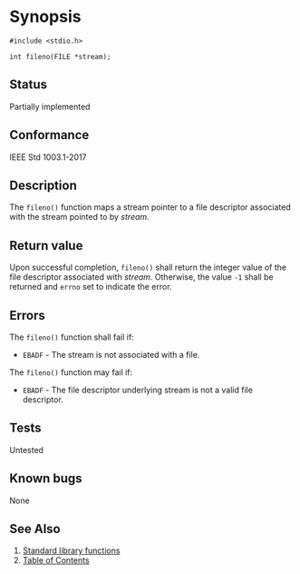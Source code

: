 # Synopsis 
`#include <stdio.h>`</br>

` int fileno(FILE *stream); `</br>

## Status
Partially implemented
## Conformance
IEEE Std 1003.1-2017
## Description


The `fileno()` function maps a stream pointer to a file descriptor associated with the stream pointed to by _stream_.


## Return value


Upon successful completion, `fileno()` shall return the integer value of the file descriptor associated with _stream_. Otherwise, the value `-1` shall be returned and `errno` set to indicate the error.


## Errors


The `fileno()` function shall fail if:


 * `EBADF` - The stream is not associated with a file.

The `fileno()` function may fail if:


 * `EBADF` - The file descriptor underlying stream is not a valid file descriptor.





## Tests

Untested

## Known bugs

None

## See Also 
1. [Standard library functions](../README.md)
2. [Table of Contents](../../../README.md)
